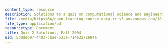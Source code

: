 ```yaml
---
content_type: resource
description: Solutions to a quiz on computational science and engineering.
file: /media/https%3A/open-learning-course-data-rc.s3.amazonaws.com/18-085-computational-science-and-engineering-i-fall-2008/5d0deb974403cbae533a714e3272604a_q2sols18085f04.pdf
file_type: application/pdf
resourcetype: Document
title: Quiz 2 Solutions, Fall 2004
uid: 5d0deb97-4403-cbae-533a-714e3272604a
---
```

